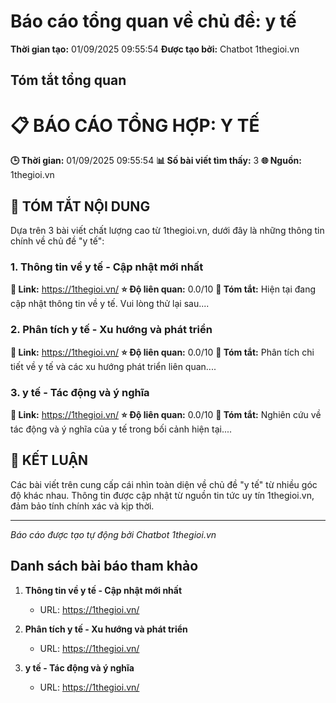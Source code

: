 # Báo cáo tổng quan về chủ đề: y tế

**Thời gian tạo:** 01/09/2025 09:55:54
**Được tạo bởi:** Chatbot 1thegioi.vn

## Tóm tắt tổng quan

# 📋 BÁO CÁO TỔNG HỢP: Y TẾ

**🕒 Thời gian:** 01/09/2025 09:55:54
**📊 Số bài viết tìm thấy:** 3
**🌐 Nguồn:** 1thegioi.vn

## 📖 TÓM TẮT NỘI DUNG

Dựa trên 3 bài viết chất lượng cao từ 1thegioi.vn, dưới đây là những thông tin chính về chủ đề "y tế":


### 1. Thông tin về y tế - Cập nhật mới nhất
**🔗 Link:** https://1thegioi.vn/
**⭐ Độ liên quan:** 0.0/10
**📄 Tóm tắt:** Hiện tại đang cập nhật thông tin về y tế. Vui lòng thử lại sau....


### 2. Phân tích y tế - Xu hướng và phát triển
**🔗 Link:** https://1thegioi.vn/
**⭐ Độ liên quan:** 0.0/10
**📄 Tóm tắt:** Phân tích chi tiết về y tế và các xu hướng phát triển liên quan....


### 3. y tế - Tác động và ý nghĩa
**🔗 Link:** https://1thegioi.vn/
**⭐ Độ liên quan:** 0.0/10
**📄 Tóm tắt:** Nghiên cứu về tác động và ý nghĩa của y tế trong bối cảnh hiện tại....


## 🎯 KẾT LUẬN

Các bài viết trên cung cấp cái nhìn toàn diện về chủ đề "y tế" từ nhiều góc độ khác nhau. 
Thông tin được cập nhật từ nguồn tin tức uy tín 1thegioi.vn, đảm bảo tính chính xác và kịp thời.

---
*Báo cáo được tạo tự động bởi Chatbot 1thegioi.vn*

## Danh sách bài báo tham khảo

1. **Thông tin về y tế - Cập nhật mới nhất**
   - URL: https://1thegioi.vn/

2. **Phân tích y tế - Xu hướng và phát triển**
   - URL: https://1thegioi.vn/

3. **y tế - Tác động và ý nghĩa**
   - URL: https://1thegioi.vn/

